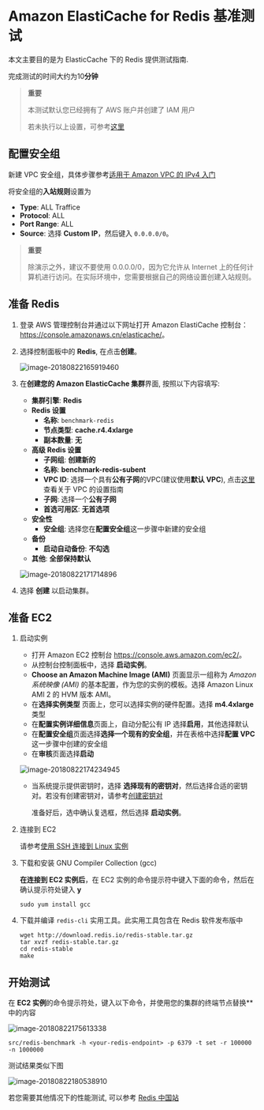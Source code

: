 # Amazon ElastiCache for Redis 基准测试

本文主要目的是为 ElasticCache 下的 Redis 提供测试指南. 

完成测试的时间大约为10**分钟**

> **重要**
>
> 本测试默认您已经拥有了 AWS 账户并创建了 IAM 用户
>
> 若未执行以上设置，可参考[这里](https://docs.aws.amazon.com/zh_cn/AWSEC2/latest/UserGuide/get-set-up-for-amazon-ec2.html#sign-up-for-aws)

## 配置安全组

新建 VPC 安全组，具体步骤参考[适用于 Amazon VPC 的 IPv4 入门](https://docs.aws.amazon.com/zh_cn/AmazonVPC/latest/UserGuide/getting-started-ipv4.html#getting-started-create-security-group)

将安全组的**入站规则**设置为

- **Type**: ALL Traffice
- **Protocol**: ALL
- **Port Range**: ALL
- **Source**: 选择 **Custom IP**，然后键入 `0.0.0.0/0`。

> **重要**
>
> 除演示之外，建议不要使用 0.0.0.0/0，因为它允许从 Internet 上的任何计算机进行访问。在实际环境中，您需要根据自己的网络设置创建入站规则。

## 准备 Redis

1. 登录 AWS 管理控制台并通过以下网址打开 Amazon ElastiCache 控制台：<https://console.amazonaws.cn/elasticache/>。

2. 选择控制面板中的 **Redis**, 在点击**创建**。

   ![image-20180822165919460](http://cdn.quickstart.org.cn/assets/redis_benchmark/image-20180822165919460.png)

3. 在**创建您的 Amazon ElasticCache 集群**界面, 按照以下内容填写:

   - **集群引擎**: **Redis**
   - **Redis 设置**
     - **名称**: `benchmark-redis`
     - **节点类型**: **cache.r4.4xlarge**
     - **副本数量**: **无**
   - **高级 Redis 设置**
     - **子网组**: **创建新的**
     - **名称**: **benchmark-redis-subent**
     - **VPC ID**: 选择一个具有**公有子网**的VPC(建议使用**默认 VPC**), 点击[这里](../network/vpc_guide.md)查看关于 VPC 的设置指南
     - **子网**: 选择一个**公有子网**
     - **首选可用区**: **无首选项**
   - **安全性**
     - **安全组**: 选择您在**配置安全组**这一步骤中新建的安全组
   - **备份**
     - **启动自动备份**: **不勾选**
   - **其他**: **全部保持默认**

   ![image-20180822171714896](http://cdn.quickstart.org.cn/assets/redis_benchmark/image-20180822171714896.png)

4. 选择 **创建** 以启动集群。

## 准备 EC2

1. 启动实例

   - 打开 Amazon EC2 控制台 <https://console.aws.amazon.com/ec2/>。
   - 从控制台控制面板中，选择 **启动实例**。
   - **Choose an Amazon Machine Image (AMI)** 页面显示一组称为 *Amazon 系统映像 (AMI)* 的基本配置，作为您的实例的模板。选择 Amazon Linux AMI 2 的 HVM 版本 AMI。 
   - 在**选择实例类型** 页面上，您可以选择实例的硬件配置。选择 **m4.4xlarge** 类型 
   - 在**配置实例详细信息**页面上，自动分配公有 IP 选择**启用**，其他选择默认
   - 在**配置安全组**页面选择**选择一个现有的安全组**，并在表格中选择**配置 VPC**这一步骤中创建的安全组
   - 在**审核**页面选择**启动**

   ![image-20180822174234945](http://cdn.quickstart.org.cn/assets/redis_benchmark/image-20180822174234945.png)

   - 当系统提示提供密钥时，选择 **选择现有的密钥对**，然后选择合适的密钥对。若没有创建密钥对，请参考[创建密钥对](https://docs.aws.amazon.com/zh_cn/AWSEC2/latest/UserGuide/get-set-up-for-amazon-ec2.html#create-a-key-pair)

     准备好后，选中确认复选框，然后选择 **启动实例**。  

2. 连接到 EC2

   请参考[使用 SSH 连接到 Linux 实例](https://docs.aws.amazon.com/zh_cn/AWSEC2/latest/UserGuide/AccessingInstancesLinux.html)

3. 下载和安装 GNU Compiler Collection (gcc)

   **在连接到 EC2 实例后**，在 EC2 实例的命令提示符中键入下面的命令，然后在确认提示符处键入 **y**

   ```shell
   sudo yum install gcc
   ```

4. 下载并编译 `redis-cli` 实用工具。此实用工具包含在 Redis 软件发布版中

   ```shell
   wget http://download.redis.io/redis-stable.tar.gz
   tar xvzf redis-stable.tar.gz
   cd redis-stable
   make
   ```

## 开始测试

在 **EC2 实例**的命令提示符处，键入以下命令，并使用您的集群的终端节点替换*<your-redis-endpoint>*中的内容

![image-20180822175613338](http://cdn.quickstart.org.cn/assets/redis_benchmark/image-20180822175613338.png)

```shell
src/redis-benchmark -h <your-redis-endpoint> -p 6379 -t set -r 100000 -n 1000000
```

测试结果类似下图

![image-20180822180538910](http://cdn.quickstart.org.cn/assets/redis_benchmark/image-20180822180538910.png)

若您需要其他情况下的性能测试, 可以参考 [Redis 中国站](http://www.redis.cn/topics/benchmarks.html)
